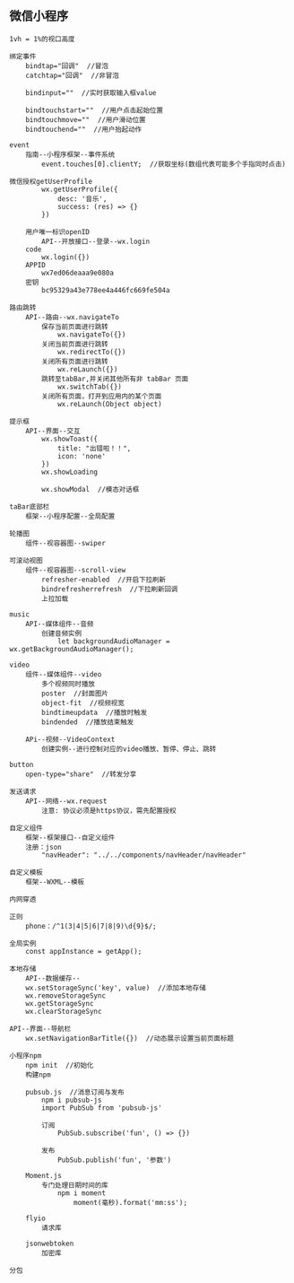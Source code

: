 ## 微信小程序
    1vh = 1%的视口高度

    绑定事件
        bindtap="回调"  //冒泡
        catchtap="回调"  //非冒泡
        
        bindinput=""  //实时获取输入框value

        bindtouchstart=""  //用户点击起始位置
        bindtouchmove=""  //用户滑动位置
        bindtouchend=""  //用户抬起动作

    event
        指南--小程序框架--事件系统
            event.touches[0].clientY;  //获取坐标(数组代表可能多个手指同时点击)

    微信授权getUserProfile
            wx.getUserProfile({
                desc: '音乐',
                success: (res) => {}
            })

        用户唯一标识openID
            API--开放接口--登录--wx.login
        code
            wx.login({})
        APPID
            wx7ed06deaaa9e080a
        密钥
            bc95329a43e778ee4a446fc669fe504a

    路由跳转
        API--路由--wx.navigateTo
            保存当前页面进行跳转
                wx.navigateTo({})
            关闭当前页面进行跳转
                wx.redirectTo({})
            关闭所有页面进行跳转
                wx.reLaunch({})
            跳转至tabBar,并关闭其他所有非 tabBar 页面
                wx.switchTab({})
            关闭所有页面，打开到应用内的某个页面
                wx.reLaunch(Object object)

    提示框
        API--界面--交互
            wx.showToast({
                title: "出错啦！！",
                icon: 'none'
            })
            wx.showLoading

            wx.showModal  //模态对话框

    taBar底部栏
        框架--小程序配置--全局配置

    轮播图
        组件--视容器图--swiper

    可滚动视图
        组件--视容器图--scroll-view
            refresher-enabled  //开启下拉刷新
            bindrefresherrefresh  //下拉刷新回调
            上拉加载

    music
        API--媒体组件--音频
            创建音频实例
                let backgroundAudioManager = wx.getBackgroundAudioManager();

    video
        组件--媒体组件--video
            多个视频同时播放
            poster  //封面图片 
            object-fit  //视频视宽
            bindtimeupdata  //播放时触发
            bindended  //播放结束触发

        APi--视频--VideoContext
            创建实例--进行控制对应的video播放、暂停、停止、跳转
            
    button
        open-type="share"  //转发分享

    发送请求
        API--网络--wx.request
            注意: 协议必须是https协议，需先配置授权

    自定义组件
        框架--框架接口--自定义组件
        注册：json
            "navHeader": "../../components/navHeader/navHeader"

    自定义模板
        框架--WXML--模板

    内网穿透

    正则
        phone：/^1(3|4|5|6|7|8|9)\d{9}$/;

    全局实例
        const appInstance = getApp();

    本地存储
        API--数据缓存--
        wx.setStorageSync('key', value)  //添加本地存储
        wx.removeStorageSync
        wx.getStorageSync
        wx.clearStorageSync

    API--界面--导航栏
        wx.setNavigationBarTitle({})  //动态展示设置当前页面标题

    小程序npm
        npm init  //初始化
        构建npm

        pubsub.js  //消息订阅与发布
            npm i pubsub-js
            import PubSub from 'pubsub-js'

            订阅
                PubSub.subscribe('fun', () => {})

            发布
                PubSub.publish('fun', '参数')

        Moment.js
            专门处理日期时间的库
                npm i moment
                    moment(毫秒).format('mm:ss');

        flyio
            请求库

        jsonwebtoken
            加密库

    分包

    